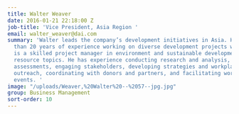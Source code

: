 ```yaml
---
title: Walter Weaver
date: 2016-01-21 22:18:00 Z
job-title: 'Vice President, Asia Region '
email: walter_weaver@dai.com
summary: 'Walter leads the company’s development initiatives in Asia. He has more
  than 20 years of experience working on diverse development projects worldwide. Walter
  is a skilled project manager in environment and sustainable development and natural
  resource topics. He has experience conducting research and analysis, performing
  assessments, engaging stakeholders, developing strategies and workplans, conducting
  outreach, coordinating with donors and partners, and facilitating workshops and
  events. '
image: "/uploads/Weaver,%20Walter%20--%2057--jpg.jpg"
group: Business Management
sort-order: 10
---
```


